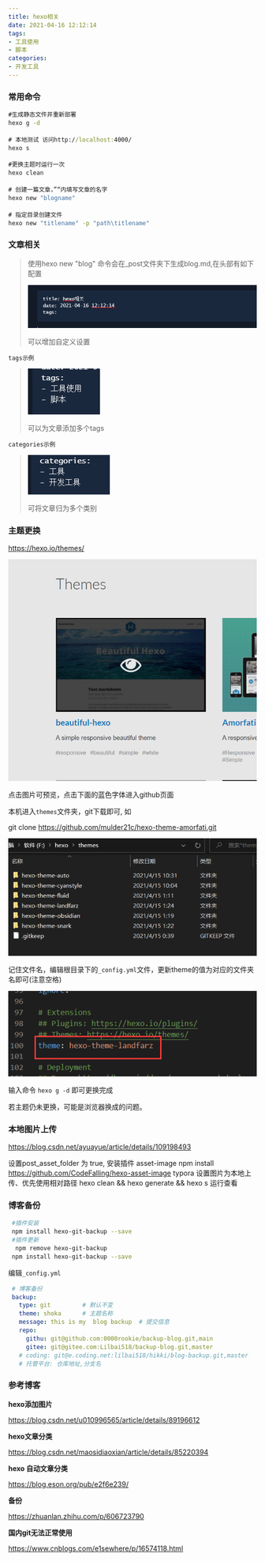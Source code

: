 ```yaml
---
title: hexo相关
date: 2021-04-16 12:12:14
tags:
- 工具使用
- 脚本
categories:
- 开发工具
---
```


### 常用命令

```cmd
#生成静态文件并重新部署
hexo g -d

# 本地测试 访问http://localhost:4000/
hexo s

#更换主题时运行一次
hexo clean

# 创建一篇文章，”“内填写文章的名字
hexo new "blogname"

# 指定目录创建文件
hexo new "titlename" -p "path\titlename"
```

*<!-- more -->* 

### 文章相关

> 使用hexo new "blog" 命令会在_post文件夹下生成blog.md,在头部有如下配置
> 
> ![image-20210416123314164](hexo%E5%91%BD%E4%BB%A4/image-20210416123314164.png)
> 
> 可以增加自定义设置

`tags示例`

> ![image-20210416123455874](hexo%E5%91%BD%E4%BB%A4/image-20210416123455874.png)
> 
> 可以为文章添加多个tags

`categories示例`

> ![](hexo%E5%91%BD%E4%BB%A4/image-20210416123611813.png)
> 
> 可将文章归为多个类别

### 主题更换

https://hexo.io/themes/

![image-20210416122102370](hexo%E5%91%BD%E4%BB%A4/image-20210416122102370.png)

点击图片可预览，点击下面的蓝色字体进入github页面

本机进入`themes`文件夹，git下载即可, 如

git clone https://github.com/mulder21c/hexo-theme-amorfati.git

![image-20210416122304877](hexo%E5%91%BD%E4%BB%A4/image-20210416122304877.png)

记住文件名，编辑根目录下的`_config.yml`文件，更新theme的值为对应的文件夹名即可(注意空格)

![image-20210416122430800](hexo%E5%91%BD%E4%BB%A4/image-20210416122430800.png)

输入命令 `hexo g -d` 即可更换完成

若主题仍未更换，可能是浏览器换成的问题。



### 本地图片上传

https://blog.csdn.net/ayuayue/article/details/109198493

设置post_asset_folder  为 true, 安装插件 asset-image
npm install https://github.com/CodeFalling/hexo-asset-image
typora 设置图片为本地上传、优先使用相对路径
hexo clean && hexo generate && hexo s 运行查看



### 博客备份

```bash
 #插件安装
 npm install hexo-git-backup --save
 #插件更新
  npm remove hexo-git-backup
 npm install hexo-git-backup --save
```

编辑`_config.yml`

```yaml
 # 博客备份
 backup:
   type: git         # 默认不变
   theme: shoka      # 主题名称
   message: this is my  blog backup  # 提交信息
   repo:
     githu: git@github.com:0000rookie/backup-blog.git,main
     gitee: git@gitee.com:Lilbai518/backup-blog.git,master
   # coding: git@e.coding.net:lilbai518/hikki/blog-backup.git,master
   # 托管平台: 仓库地址,分支名
```








### 参考博客

**hexo添加图片**

https://blog.csdn.net/u010996565/article/details/89196612

**hexo文章分类**

https://blog.csdn.net/maosidiaoxian/article/details/85220394

**hexo 自动文章分类**

https://blog.eson.org/pub/e2f6e239/

**备份**

https://zhuanlan.zhihu.com/p/606723790

**国内git无法正常使用**

https://www.cnblogs.com/e1sewhere/p/16574118.html
